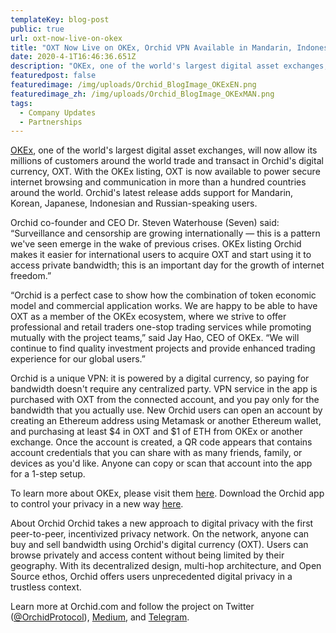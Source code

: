 ```yaml
---
templateKey: blog-post
public: true
url: oxt-now-live-on-okex
title: "OXT Now Live on OKEx, Orchid VPN Available in Mandarin, Indonesian, Russian and More"
date: 2020-4-1T16:46:36.651Z
description: "OKEx, one of the world's largest digital asset exchanges, will now allow its millions of customers around the world trade and transact in Orchid's digital currency, OXT."
featuredpost: false
featuredimage: /img/uploads/Orchid_BlogImage_OKExEN.png
featuredimage_zh: /img/uploads/Orchid_BlogImage_OKExMAN.png
tags:
  - Company Updates
  - Partnerships
---
```

[OKEx](https://www.okex.com/), one of the world's largest digital asset exchanges, will now allow its millions of customers around the world trade and transact in Orchid's digital currency, OXT. With the OKEx listing, OXT is now available to power secure internet browsing and communication in more than a hundred countries around the world. Orchid's latest release adds support for Mandarin, Korean, Japanese, Indonesian and Russian-speaking users.

Orchid co-founder and CEO Dr. Steven Waterhouse (Seven) said: “Surveillance and censorship are growing internationally — this is a pattern we've seen emerge in the wake of previous crises. OKEx listing Orchid makes it easier for international users to acquire OXT and start using it to access private bandwidth; this is an important day for the growth of internet freedom.”

“Orchid is a perfect case to show how the combination of token economic model and commercial application works. We are happy to be able to have OXT as a member of the OKEx ecosystem, where we strive to offer professional and retail traders one-stop trading services while promoting mutually with the project teams,” said Jay Hao, CEO of OKEx. “We will continue to find quality investment projects and provide enhanced trading experience for our global users.”

Orchid is a unique VPN: it is powered by a digital currency, so paying for bandwidth doesn't require any centralized party. VPN service in the app is purchased with OXT from the connected account, and you pay only for the bandwidth that you actually use. New Orchid users can open an account by creating an Ethereum address using Metamask or another Ethereum wallet, and purchasing at least $4 in OXT and $1 of ETH from OKEx or another exchange. Once the account is created, a QR code appears that contains account credentials that you can share with as many friends, family, or devices as you'd like. Anyone can copy or scan that account into the app for a 1-step setup. 

To learn more about OKEx, please visit them [here](http://www.okex.com). Download the Orchid app to control your privacy in a new way [here](https://www.orchid.com/download).

About Orchid
Orchid takes a new approach to digital privacy with the first peer-to-peer, incentivized privacy network. On the network, anyone can buy and sell bandwidth using Orchid's digital currency (OXT). Users can browse privately and access content without being limited by their geography. With its decentralized design, multi-hop architecture, and Open Source ethos, Orchid offers users unprecedented digital privacy in a trustless context.

Learn more at Orchid.com and follow the project on Twitter ([@OrchidProtocol](https://twitter.com/OrchidProtocol)), [Medium](https://medium.com/orchid-labs), and [Telegram](https://www.t.me/OrchidOfficial).
